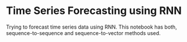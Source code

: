 # Time Series Forecasting using RNN

Trying to forecast time series data using RNN. This notebook has both, sequence-to-sequence and sequence-to-vector methods used.

